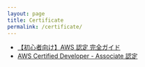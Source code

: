 ```yaml
---
layout: page
title: Certificate
permalink: /certificate/
---
```


- <a href="../aws-certified/index.html#0" target="_blank">【初心者向け】AWS 認定 完全ガイド</a>
- <a href="../aws-certified-dva-keyword/index.html#0" target="_blank">AWS Certified Developer - Associate 認定</a>

